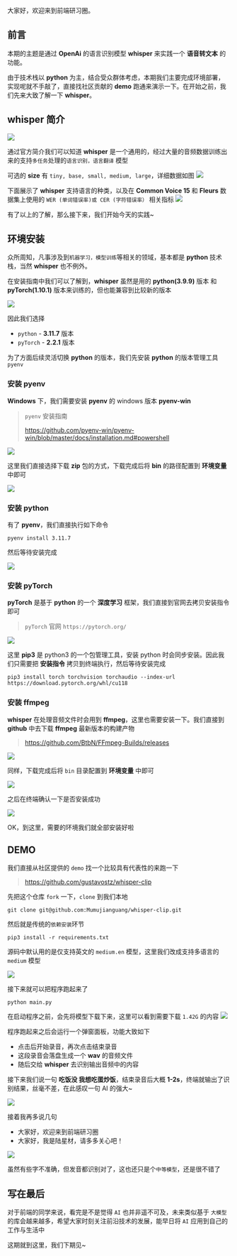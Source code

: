 大家好，欢迎来到前端研习圈。

## 前言
本期的主题是通过 **OpenAi** 的语言识别模型 **whisper** 来实践一个 **语音转文本** 的功能。

由于技术栈以 **python** 为主，结合受众群体考虑，本期我们主要完成环境部署，实现呢就不手敲了，直接找社区贡献的 **demo** 跑通来演示一下。在开始之前，我们先来大致了解一下 **whisper**。


## whisper 简介
![](http://mmjg.site/imgs/3cf821ce-14c4-439c-a0af-34f9b3c47385.webp)

通过官方简介我们可以知道 **whisper** 是一个通用的，经过大量的音频数据训练出来的支持```多任务```处理的```语言识别，语言翻译``` 模型

可选的 **size** 有 ```tiny, base, small, medium, large```，详细数据如图
![](http://mmjg.site/imgs/33d79c6c-ac98-46d1-b893-45cc538d218c.webp)

下面展示了 **whisper** 支持语言的种类，以及在 **Common Voice 15** 和 **Fleurs** 数据集上使用的 ```WER (单词错误率)或 CER (字符错误率）``` 相关指标
![](http://mmjg.site/imgs/98d824e5-c965-405f-90ba-3c8250d84e8b.webp)


有了以上的了解，那么接下来，我们开始今天的实践~

## 环境安装

众所周知，凡事涉及到```机器学习，模型训练```等相关的领域，基本都是 **python** 技术栈，当然 **whisper** 也不例外。

在安装指南中我们可以了解到，**whisper** 虽然是用的 **python(3.9.9)** 版本 和 **pyTorch(1.10.1)** 版本来训练的，但也能兼容到比较新的版本

![](http://mmjg.site/imgs/a0de0e17-75d2-41bc-820d-3deef8d238d8.webp)

因此我们选择

- ```python``` - **3.11.7** 版本
- ```pyTorch``` - **2.2.1** 版本

为了方面后续灵活切换 **python** 的版本，我们先安装 **python** 的版本管理工具 ```pyenv```

### 安装 pyenv

**Windows** 下，我们需要安装 **pyenv** 的 windows 版本 **pyenv-win**
> ```pyenv``` 安装指南
>
> https://github.com/pyenv-win/pyenv-win/blob/master/docs/installation.md#powershell


![](http://mmjg.site/imgs/3a254f59-13f6-45d1-918a-4539d3f934f3.webp)

这里我们直接选择下载 **zip** 包的方式，下载完成后将 **bin** 的路径配置到 **环境变量** 中即可

![](http://mmjg.site/imgs/35c0486d-7b06-432b-8f82-e24275f7c4b8.webp)

### 安装 python
有了 **pyenv**，我们直接执行如下命令

```
pyenv install 3.11.7
```

然后等待安装完成

![](http://mmjg.site/imgs/d196d21c-7783-49c0-b21f-fe10de6703eb.webp)



### 安装 pyTorch
**pyTorch** 是基于 **python** 的一个 **深度学习** 框架，我们直接到官网去拷贝安装指令即可
> ```pyTorch``` 官网 ```https://pytorch.org/```

![](http://mmjg.site/imgs/35b10ef5-9ff1-4d9d-a3af-b70ef6330b1a.webp)

这里 **pip3** 是 python3 的一个包管理工具，安装 python 时会同步安装。因此我们只需要把 **安装指令** 拷贝到终端执行，然后等待安装完成

```
pip3 install torch torchvision torchaudio --index-url https://download.pytorch.org/whl/cu118
```

### 安装 ffmpeg

**whisper** 在处理音频文件时会用到 **ffmpeg**，这里也需要安装一下。我们直接到 **github** 中去下载 **ffmpeg** 最新版本的构建产物

> https://github.com/BtbN/FFmpeg-Builds/releases

![](http://mmjg.site/imgs/bd19e344-7ecc-4424-91be-937302177aab.webp)

同样，下载完成后将 ```bin``` 目录配置到 **环境变量** 中即可

![](http://mmjg.site/imgs/1e07aa31-14ff-42f8-baa2-3295e86b7326.webp)

之后在终端确认一下是否安装成功

![](http://mmjg.site/imgs/a8a8d82e-e161-4031-9d97-daf5c38a0391.webp)

OK，到这里，需要的环境我们就全部安装好啦

## DEMO
我们直接从社区提供的 ```demo``` 找一个比较具有代表性的来跑一下

> https://github.com/gustavostz/whisper-clip

先把这个仓库 ```fork``` 一下，```clone``` 到我们本地
```
git clone git@github.com:Mumujianguang/whisper-clip.git
```

然后就是传统的```依赖安装```环节

```
pip3 install -r requirements.txt
```

源码中默认用的是仅支持英文的 ```medium.en``` 模型，这里我们改成支持多语言的 ```medium``` 模型

![](http://mmjg.site/imgs/792651e0-4650-4cd1-9313-6199e3f39ab3.webp)

接下来就可以把程序跑起来了
```
python main.py
```

在启动程序之前，会先将模型下载下来，这里可以看到需要下载 ```1.42G``` 的内容
![](http://mmjg.site/imgs/ace5b97a-86d7-4a5f-8789-2a10d28c2c2a.webp)

程序跑起来之后会运行一个弹窗面板，功能大致如下
- 点击后开始录音，再次点击结束录音
- 这段录音会落盘生成一个 **wav** 的音频文件
- 随后交给 **whisper** 去识别输出音频中的内容

接下来我们说一句 **吃饭没 我想吃蛋炒饭**，结束录音后大概 **1-2s**，终端就输出了识别结果，丝毫不差，在此感叹一句 AI 的强大~

![](http://mmjg.site/imgs/26e8d49c-1e62-463e-8bbf-e8597a7cf033.webp)

接着我再多说几句
- 大家好，欢迎来到前端研习圈
- 大家好，我是陆星材，请多多关心吧！

![](http://mmjg.site/imgs/0e701349-1e55-4a30-9e6a-9e93b1745f1c.webp)

虽然有些字不准确，但发音都识别对了，这也还只是个```中等模型```，还是很不错了



## 写在最后
对于前端的同学来说，看完是不是觉得 ```AI``` 也并非遥不可及，未来类似基于 ```大模型``` 的库会越来越多，希望大家时刻关注前沿技术的发展，能早日将 ```AI``` 应用到自己的工作与生活中

这期就到这里，我们下期见~